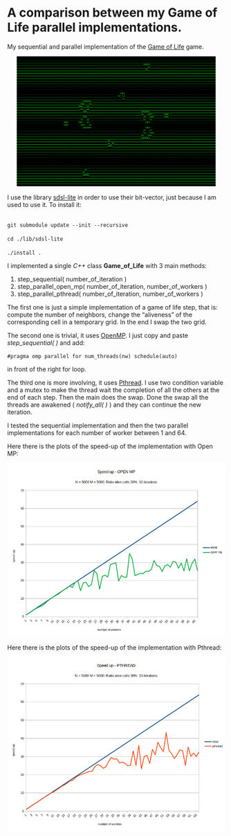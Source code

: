 # A comparison between my Game of Life parallel implementations.

My sequential and parallel implementation of the [Game of Life](https://en.wikipedia.org/wiki/Conway%27s_Game_of_Life) game.

<p align="center">
  <img width="460" height="300" src="https://github.com/aboffa/Parallel_Game_of_Life/blob/master/plots/bigun.png">
</p>

I use the library [sdsl-lite](https://github.com/simongog/sdsl-lite) in order to use their bit-vector, just because I am used to use it.
To install it:

```

git submodule update --init --recursive

cd ./lib/sdsl-lite

./install .

```

I implemented a single *C++* class **Game_of_Life** with 3 main methods:

1. step_sequential( number_of_iteration )
2. step_parallel_open_mp( number_of_iteration, number_of_workers )
3. step_parallel_pthread( number_of_iteration, number_of_workers )

The first one is just a simple implementation of a game of life step, that is: compute the number of
neighbors, change the “aliveness” of the corresponding cell in a temporary grid. In the end I swap
the two grid.

The second one is trivial, it uses [OpenMP](https://www.openmp.org/). I just copy and paste *step_sequential( )* and add:

 ```
#pragma omp parallel for num_threads(nw) schedule(auto)
```
 
in front of the right for loop.

The third one is more involving, it uses [Pthread](https://pubs.opengroup.org/onlinepubs/7908799/xsh/pthread.h.html). I use two condition variable and a mutex to make the thread wait the completion of all the others at the end of each step. Then the main does the swap. Done the swap all the threads are awakened ( *notify_all( )* )
and they can continue the new iteration.

I tested the sequential implementation and then the two parallel implementations for each number of worker between 1 and 64.


Here there is the plots of the speed-up of the implementation with Open MP: 

<p align="center">
  <img width="560" height="400" src="https://github.com/aboffa/Parallel_Game_of_Life/blob/master/plots/open-mp.png">
</p>

Here there is the plots of the speed-up of the implementation with Pthread: 

<p align="center">
  <img width="560" height="400" src="https://github.com/aboffa/Parallel_Game_of_Life/blob/master/plots/pthread.png">
</p>
